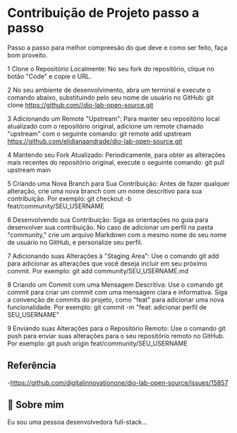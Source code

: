 
# Contribuição de Projeto passo a passo

Passo a passo para melhor compreesão do que deve e como ser feito, faça bom proveito.


1 Clone o Repositório Localmente:
No seu fork do repositório, clique no botão "Code" e copie o URL.

2 No seu ambiente de desenvolvimento, abra um terminal e execute o comando abaixo, substituindo pelo seu nome de usuário no GitHub:
git clone https://github.com//dio-lab-open-source.git

3 Adicionando um Remote "Upstream":
Para manter seu repositório local atualizado com o repositório original, adicione um remote chamado "upstream" com o seguinte comando:
git remote add upstream https://github.com/elidianaandrade/dio-lab-open-source.git

4 Mantendo seu Fork Atualizado:
Periodicamente, para obter as alterações mais recentes do repositório original, execute o seguinte comando:
git pull upstream main

5 Criando uma Nova Branch para Sua Contribuição:
Antes de fazer qualquer alteração, crie uma nova branch com um nome descritivo para sua contribuição. Por exemplo:
git checkout -b feat/community/SEU_USERNAME

6 Desenvolvendo sua Contribuição:
Siga as orientações no guia para desenvolver sua contribuição. No caso de adicionar um perfil na pasta "community," crie um arquivo Markdown com o mesmo nome do seu nome de usuário no GitHub, e personalize seu perfil.

7 Adicionando suas Alterações à "Staging Area":
Use o comando git add para adicionar as alterações que você deseja incluir em seu próximo commit. Por exemplo:
git add community/SEU_USERNAME.md

8 Criando um Commit com uma Mensagem Descritiva:
Use o comando git commit para criar um commit com uma mensagem clara e informativa. Siga a convenção de commits do projeto, como "feat" para adicionar uma nova funcionalidade. Por exemplo:
git commit -m "feat: adicionar perfil de SEU_USERNAME"

9 Enviando suas Alterações para o Repositório Remoto:
Use o comando git push para enviar suas alterações para o seu repositório remoto no GitHub. Por exemplo:
git push origin feat/community/SEU_USERNAME


## Referência

 -https://github.com/digitalinnovationone/dio-lab-open-source/issues/15857

## 🚀 Sobre mim
Eu sou uma pessoa desenvolvedora full-stack...

